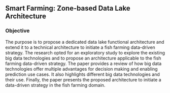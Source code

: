 ## Smart Farming: Zone-based Data Lake Architecture
### Objective
The purpose is to propose a dedicated data lake functional architecture and extend it to a technical
architecture to initiate a fish farming data-driven strategy. The research opted for an exploratory
study to explore the existing big data technologies and to propose an architecture applicable to
the fish farming data-driven strategy. The paper provides a review of how big data technologies
offer multiple advantages for decision making and enabling prediction use cases. It also highlights
different big data technologies and their use. Finally, the paper presents the proposed architecture to
initiate a data-driven strategy in the fish farming domain.
